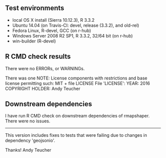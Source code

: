 ## Test environments
* local OS X install (Sierra 10.12.3), R 3.3.2
* Ubuntu 14.04 (on Travis-CI: devel, release (3.3.2), and old-rel)
* Fedora Linux, R-devel, GCC (on r-hub)
* Windows Server 2008 R2 SP1, R 3.3.2, 32/64 bit (on r-hub)
* win-builder (R-devel)

## R CMD check results
There were no ERRORs, or WARNINGs.

There was one NOTE:
License components with restrictions and base license permitting such:
  MIT + file LICENSE
File 'LICENSE':
  YEAR: 2016
  COPYRIGHT HOLDER: Andy Teucher

## Downstream dependencies
I have run R CMD check on downstream dependencies of rmapshaper. There were no
issues.

-------

This version includes fixes to tests that were failing due to changes in dependency 'geojsonio'.

Thanks!
Andy Teucher